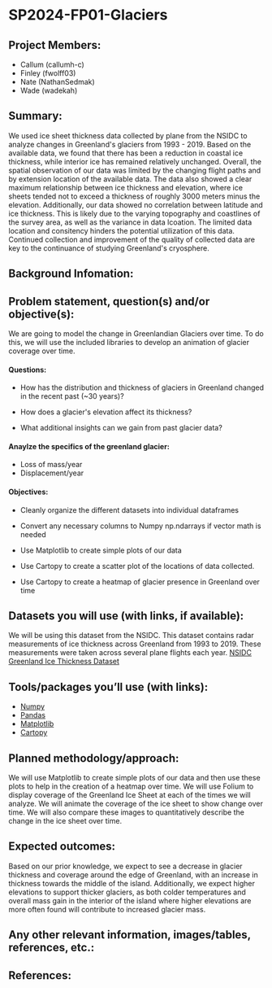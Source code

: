 # SP2024-FP01-Glaciers
## Project Members: 
- Callum (callumh-c)
- Finley (fwolff03)
- Nate (NathanSedmak)
- Wade (wadekah)
## Summary: 
We used ice sheet thickness data collected by plane from the NSIDC to analyze changes in Greenland's glaciers from 1993 - 2019. Based on the available data, we found that there has been a reduction in coastal ice thickness, while interior ice has remained relatively unchanged. Overall, the spatial observation of our data was limited by the changing flight paths and by extension location of the available data. The data also showed a clear maximum relationship between ice thickness and elevation, where ice sheets tended not to exceed a thickness of roughly 3000 meters minus the elevation. Additionally, our data showed no correlation between latitude and ice thickness. This is likely due to the varying topography and coastlines of the survey area, as well as the variance in data lcoation. The limited data location and consitency hinders the potential utilization of this data. Continued collection and improvement of the quality of collected data are key to the continuance of studying Greenland's cryosphere.

## Background Infomation:


## Problem statement, question(s) and/or objective(s):

We are going to model the change in Greenlandian Glaciers over time. To do this, we will use the included libraries to develop an animation of glacier coverage over time.

#### Questions:

- How has the distribution and thickness of glaciers in Greenland changed in the recent past (~30 years)?

- How does a glacier's elevation affect its thickness?

- What additional insights can we gain from past glacier data?

#### Anaylze the specifics of the greenland glacier:

- Loss of mass/year
- Displacement/year

#### Objectives:

- Cleanly organize the different datasets into individual dataframes

- Convert any necessary columns to Numpy np.ndarrays if vector math is needed

- Use Matplotlib to create simple plots of our data

- Use Cartopy to create a scatter plot of the locations of data collected.

- Use Cartopy to create a heatmap of glacier presence in Greenland over time

## Datasets you will use (with links, if available):

We will be using this dataset from the NSIDC. This dataset contains radar measurements of ice thickness across Greenland from 1993 to 2019. These measurements were taken across several plane flights each year. 
[NSIDC Greenland Ice Thickness Dataset](https://nsidc.org/data/nsidc-0625/versions/1)


## Tools/packages you’ll use (with links):
- [Numpy](https://numpy.org/)
- [Pandas](https://pandas.pydata.org/)
- [Matplotlib](https://matplotlib.org/)
- [Cartopy](https://pypi.org/project/Cartopy/)

## Planned methodology/approach:
We will use Matplotlib to create simple plots of our data and then use these plots to help in the creation of a heatmap over time. We will use Folium to display coverage of the Greenland Ice Sheet at each of the times we will analyze. We will animate the coverage of the ice sheet to show change over time. We will also compare these images to quantitatively describe the change in the ice sheet over time. 

## Expected outcomes:
Based on our prior knowledge, we expect to see a decrease in glacier thickness and coverage around the edge of Greenland, with an increase in thickness towards the middle of the island. Additionally, we expect higher elevations to support thicker glaciers, as both colder temperatures and overall mass gain in the interior of the island where higher elevations are more often found will contribute to increased glacier mass. 

## Any other relevant information, images/tables, references, etc.:


## References:


